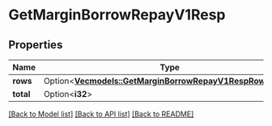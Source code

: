 # GetMarginBorrowRepayV1Resp

## Properties

Name | Type | Description | Notes
------------ | ------------- | ------------- | -------------
**rows** | Option<[**Vec<models::GetMarginBorrowRepayV1RespRowsInner>**](GetMarginBorrowRepayV1Resp_rows_inner.md)> |  | [optional]
**total** | Option<**i32**> |  | [optional]

[[Back to Model list]](../README.md#documentation-for-models) [[Back to API list]](../README.md#documentation-for-api-endpoints) [[Back to README]](../README.md)



